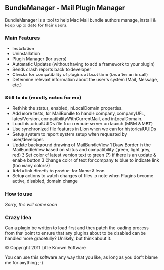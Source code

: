 ## BundleManager - Mail Plugin Manager

BundleManager is a tool to help Mac Mail bundle authors manage, install & keep up to date for their users.

### Main Features

* Installation
* Uninstallation
* Plugin Manager (for users)
* Automatic Updates (without having to add a framework to your plugin)
* Sends crash reports back to developer
* Checks for compatibility of plugins at boot time (i.e. after an install)
* Determine relevant information about the user's system (Mail, Message, etc.)

### Still to do (mostly notes for me)

* Rethink the status, enabled, inLocalDomain properties.
* Add more tests, for MailBundle to handle company, companyURL, latestVersion, compatibilityWithCurrentMail, and inLocalDomain.
* Load historicalUUIDs file from remote server on launch (MBM & MBT)
* Use synchronized file features in Lion when we can for historicalUUIDs
* Setup system to report system setup when requested by user/developer.
* Update background drawing of MailBundleView
	1 Draw Border in the MailBundleView based on status and compatibility (green, light grey, red)
	2 Set color of latest version text to green (?) if there is an update & enable button
	3 Change color of text for company to blue to indicate link (too many colors?)
* Add a link directly to product for Name & Icon.
* Setup actions to watch changes of files to note when Plugins become active, disabled, domain change

### How to use

_Sorry, this will come soon_

### Crazy Idea

Can a plugin be written to load first and then patch the loading process from that point to ensure that
any plugins about to be disabled can be handled more gracefully? Unlikely, but think about it.

© Copyright 2011 Little Known Software

You can use this software any way that you like, as long as you don't blame me for anything ;-)
